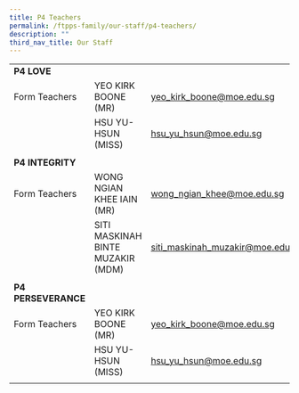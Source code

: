 ```yaml
---
title: P4 Teachers
permalink: /ftpps-family/our-staff/p4-teachers/
description: ""
third_nav_title: Our Staff
---
```

|  |  |  |
|---|---|---|
|  **P4 LOVE** |   |   |
|  Form Teachers |  YEO KIRK BOONE (MR)  |  [yeo_kirk_boone@moe.edu.sg](mailto:yeo_kirk_boone@moe.edu.sg) |
|  |  HSU YU-HSUN (MISS) |  [hsu_yu_hsun@moe.edu.sg](mailto:hsu_yu_hsun@moe.edu.sg) |
|  |  |  |
|  **P4 INTEGRITY** |  |  |
|  Form Teachers |  WONG NGIAN KHEE IAIN (MR) |  [wong_ngian_khee@moe.edu.sg](mailto:wong_ngian_khee@moe.edu.sg) |
|   |  SITI MASKINAH BINTE MUZAKIR (MDM) |  [siti_maskinah_muzakir@moe.edu.sg](mailto:siti_maskinah_muzakir@moe.edu.sg) |
|  |   |   |
|  **P4 PERSEVERANCE** |   |   |
|  Form Teachers |  YEO KIRK BOONE (MR)  |  [yeo_kirk_boone@moe.edu.sg](mailto:yeo_kirk_boone@moe.edu.sg) |
|  |  HSU YU-HSUN (MISS) |  [hsu_yu_hsun@moe.edu.sg](mailto:hsu_yu_hsun@moe.edu.sg) |
|  |  |  |